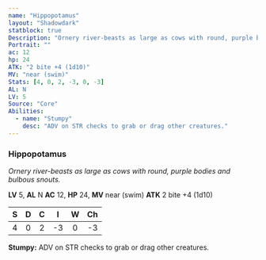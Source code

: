 ```yaml
---
name: "Hippopotamus"
layout: "Shadowdark"
statblock: true
Description: "Ornery river-beasts as large as cows with round, purple bodies and bulbous snouts."
Portrait: ""
ac: 12
hp: 24
ATK: "2 bite +4 (1d10)"
MV: "near (swim)"
Stats: [4, 0, 2, -3, 0, -3]
AL: N
LV: 5
Source: "Core"
Abilities:
  - name: "Stumpy"
    desc: "ADV on STR checks to grab or drag other creatures."
---
```


### Hippopotamus

_Ornery river-beasts as large as cows with round, purple bodies and bulbous snouts._

**LV** 5, **AL** N
**AC** 12, **HP** 24, **MV** near (swim)
**ATK** 2 bite +4 (1d10)

|  S  |  D  |  C  |  I  |  W  |  Ch  |
|:---:|:---:|:---:|:---:|:---:|:----:|
| 4 | 0 | 2 | -3 | 0 | -3 |

**Stumpy:** ADV on STR checks to grab or drag other creatures.

